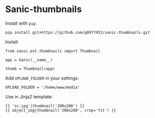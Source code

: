 # Sanic-thumbnails


Install with ``pip``:

    pip install git+https://github.com/q8977452/sanic-thumbnails.git

Install:

    from sanic.ext.thumbnails import Thumbnail

    app = Sanic(__name__)

    thumb = Thumbnail(app)
    
Add ``UPLOAD_FOLDER`` in your settings:

    UPLOAD_FOLDER = '/home/www/media'
Use in Jinja2 template:

    {{ 'sc.jpg'|thumbnail('200x200') }}
    {{ object_img|thumbnail('200x200', crop='fit') }}
